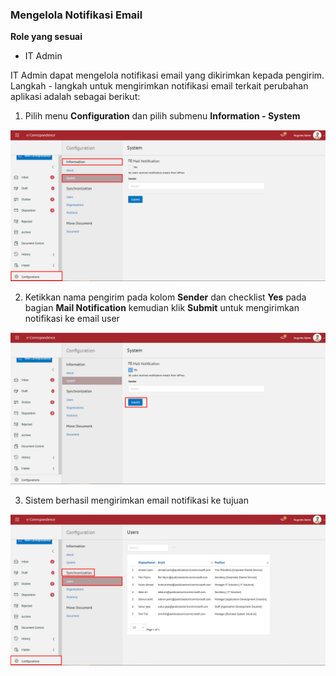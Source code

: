 ### Mengelola Notifikasi Email

**Role yang sesuai**

- IT Admin


IT Admin dapat mengelola notifikasi email yang dikirimkan kepada pengirim. Langkah - langkah untuk mengirimkan notifikasi email terkait perubahan aplikasi adalah sebagai berikut:


1. Pilih menu **Configuration** dan pilih submenu **Information - System**

![gambar](SC_Konfigurasi/KF02.png)

2. Ketikkan nama pengirim pada kolom **Sender** dan checklist **Yes** pada bagian **Mail Notification** kemudian klik **Submit** untuk mengirimkan notifikasi ke email user

![gambar](SC_Konfigurasi/KF03.png)

3. Sistem berhasil mengirimkan email notifikasi ke tujuan

![gambar](SC_Konfigurasi/KF04.png)